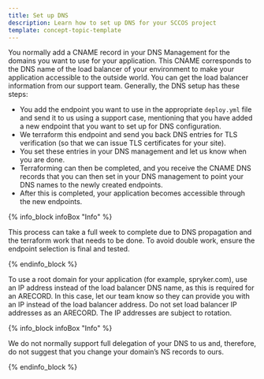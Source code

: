 ```yaml
---
title: Set up DNS
description: Learn how to set up DNS for your SCCOS project
template: concept-topic-template
---
```


You normally add a CNAME record in your DNS Management for the domains you want to use for your application. This CNAME corresponds to the DNS name of the load balancer of your environment to make your application accessible to the outside world. You can get the load balancer information from our support team. Generally, the DNS setup has these steps:
- You add the endpoint you want to use in the appropriate `deploy.yml` file and send it to us using a support case, mentioning that you have added a new endpoint that you want to set up for DNS configuration.
- We terraform this endpoint and send you back DNS entries for TLS verification (so that we can issue TLS certificates for your site).
- You set these entries in your DNS management and let us know when you are done.
- Terraforming can then be completed, and you receive the CNAME DNS records that you can then set in your DNS management to point your DNS names to the newly created endpoints.
- After this is completed, your application becomes accessible through the new endpoints.

{% info_block infoBox "Info" %}

This process can take a full week to complete due to DNS propagation and the terraform work that needs to be done. To avoid double work, ensure the endpoint selection is final and tested.

{% endinfo_block %}

To use a root domain for your application (for example, spryker.com), use an IP address instead of the load balancer DNS name, as this is required for an ARECORD. In this case, let our team know so they can provide you with an IP instead of the load balancer address. Do not set load balancer IP addresses as an ARECORD. The IP addresses are subject to rotation.

{% info_block infoBox "Info" %}

We do not normally support full delegation of your DNS to us and, therefore, do not suggest that you change your domain’s NS records to ours.

{% endinfo_block %}